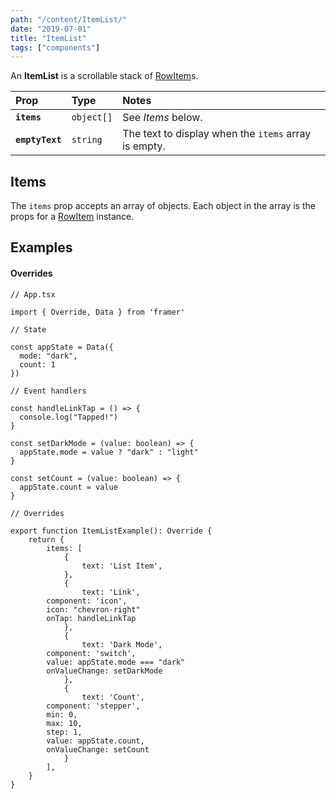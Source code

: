 ```yaml
---
path: "/content/ItemList/"
date: "2019-07-01"
title: "ItemList"
tags: ["components"]
---
```


An **ItemList** is a scrollable stack of [RowItem]("./RowItem")s.

| Prop            | Type       | Notes                                                |
| :-------------- | :--------- | :--------------------------------------------------- |
| **`items`**     | `object[]` | See _Items_ below.                                   |
| **`emptyText`** | `string`   | The text to display when the `items` array is empty. |

## Items

The `items` prop accepts an array of objects. Each object in the array is the
props for a [RowItem]("./RowItem") instance.

## Examples

#### Overrides

```tsx
// App.tsx

import { Override, Data } from 'framer'

// State

const appState = Data({
  mode: "dark",
  count: 1
})

// Event handlers

const handleLinkTap = () => {
  console.log("Tapped!")
}

const setDarkMode = (value: boolean) => {
  appState.mode = value ? "dark" : "light"
}

const setCount = (value: boolean) => {
  appState.count = value
}

// Overrides

export function ItemListExample(): Override {
	return {
		items: [
			{
				text: 'List Item',
			},
			{
				text: 'Link',
        component: 'icon',
        icon: "chevron-right"
        onTap: handleLinkTap
			},
			{
				text: 'Dark Mode',
        component: 'switch',
        value: appState.mode === "dark"
        onValueChange: setDarkMode
			},
			{
				text: 'Count',
        component: 'stepper',
        min: 0,
        max: 10,
        step: 1,
        value: appState.count,
        onValueChange: setCount
			}
		],
	}
}
```
